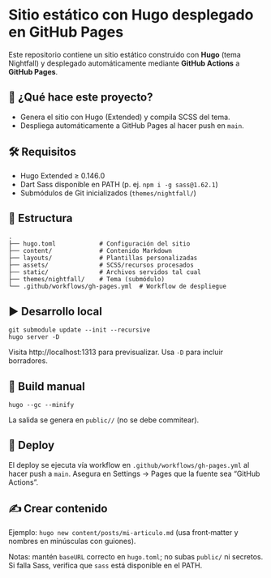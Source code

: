 # Sitio estático con Hugo desplegado en GitHub Pages

Este repositorio contiene un sitio estático construido con **Hugo** (tema Nightfall) y desplegado automáticamente mediante **GitHub Actions** a **GitHub Pages**.

## 🚀 ¿Qué hace este proyecto?
- Genera el sitio con Hugo (Extended) y compila SCSS del tema.
- Despliega automáticamente a GitHub Pages al hacer push en `main`.

## 🛠️ Requisitos
- Hugo Extended ≥ 0.146.0
- Dart Sass disponible en PATH (p. ej. `npm i -g sass@1.62.1`)
- Submódulos de Git inicializados (`themes/nightfall/`)

## 📂 Estructura
```
.
├── hugo.toml            # Configuración del sitio
├── content/             # Contenido Markdown
├── layouts/             # Plantillas personalizadas
├── assets/              # SCSS/recursos procesados
├── static/              # Archivos servidos tal cual
├── themes/nightfall/    # Tema (submódulo)
└── .github/workflows/gh-pages.yml  # Workflow de despliegue
```

## ▶️ Desarrollo local
```
git submodule update --init --recursive
hugo server -D
```
Visita http://localhost:1313 para previsualizar. Usa `-D` para incluir borradores.

## 🧱 Build manual
```
hugo --gc --minify
```
La salida se genera en `public//` (no se debe commitear). 

## 🚚 Deploy
El deploy se ejecuta vía workflow en `.github/workflows/gh-pages.yml` al hacer push a `main`. Asegura en Settings → Pages que la fuente sea “GitHub Actions”.

## ✍️ Crear contenido
Ejemplo: `hugo new content/posts/mi-articulo.md` (usa front‑matter y nombres en minúsculas con guiones).

Notas: mantén `baseURL` correcto en `hugo.toml`; no subas `public/` ni secretos. Si falla Sass, verifica que `sass` está disponible en el PATH.
